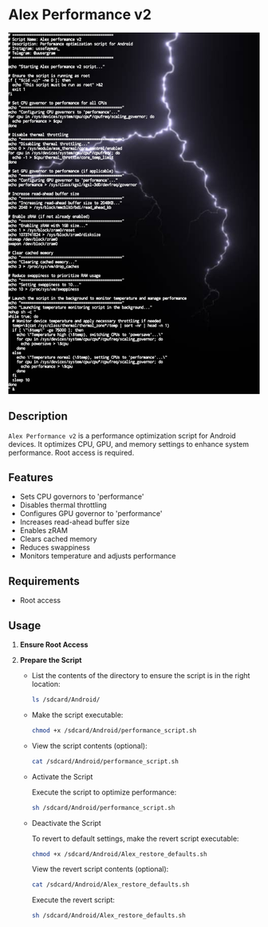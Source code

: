 # Alex Performance v2

![Performance Script](https://github.com/thelordalex/Alex-performance-v2/blob/main/performance_script.jpg)

## Description

`Alex Performance v2` is a performance optimization script for Android devices. It optimizes CPU, GPU, and memory settings to enhance system performance. Root access is required.

## Features

- Sets CPU governors to 'performance'
- Disables thermal throttling
- Configures GPU governor to 'performance'
- Increases read-ahead buffer size
- Enables zRAM
- Clears cached memory
- Reduces swappiness
- Monitors temperature and adjusts performance

## Requirements

- Root access

## Usage

1. **Ensure Root Access**

2. **Prepare the Script**

   - List the contents of the directory to ensure the script is in the right location:

     ```sh
     ls /sdcard/Android/
     ```

   - Make the script executable:

     ```sh
     chmod +x /sdcard/Android/performance_script.sh
     ```

   - View the script contents (optional):

     ```sh
     cat /sdcard/Android/performance_script.sh
     ```

   - Activate the Script

     Execute the script to optimize performance:

     ```sh
     sh /sdcard/Android/performance_script.sh
     ```

   - Deactivate the Script

     To revert to default settings, make the revert script executable:

     ```sh
     chmod +x /sdcard/Android/Alex_restore_defaults.sh
     ```

     View the revert script contents (optional):

     ```sh
     cat /sdcard/Android/Alex_restore_defaults.sh
     ```

     Execute the revert script:

     ```sh
     sh /sdcard/Android/Alex_restore_defaults.sh
     ```
